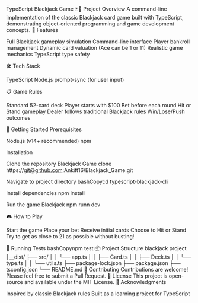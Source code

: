 TypeScript Blackjack Game 🃏🎲
Project Overview
A command-line implementation of the classic Blackjack card game built with TypeScript, demonstrating object-oriented programming and game development concepts.
🌟 Features

Full Blackjack gameplay simulation
Command-line interface
Player bankroll management
Dynamic card valuation (Ace can be 1 or 11)
Realistic game mechanics
TypeScript type safety

🛠 Tech Stack

TypeScript
Node.js
prompt-sync (for user input)

📋 Game Rules

Standard 52-card deck
Player starts with $100
Bet before each round
Hit or Stand gameplay
Dealer follows traditional Blackjack rules
Win/Lose/Push outcomes

🚀 Getting Started
Prerequisites

Node.js (v14+ recommended)
npm

Installation

Clone the repository
Blackjack Game clone https://git@github.com:Ankitt16/Blackjack_Game.git

Navigate to project directory
bashCopycd typescript-blackjack-cli

Install dependencies
npm install

Run the game
Blackjack npm runn dev


🎮 How to Play

Start the game
Place your bet
Receive initial cards
Choose to Hit or Stand
Try to get as close to 21 as possible without busting!

🧪 Running Tests
bashCopynpm test
📦 Project Structure
blackjack project
│__dist/
├── src/
│   │   └── app.ts
│   │   ├── Card.ts
│   │   ├── Deck.ts
│   │   └── type.ts
│   │   └── utils.ts
├── package-lock.json
├── package.json
├── tsconfig.json
└── README.md
🤝 Contributing
Contributions are welcome! Please feel free to submit a Pull Request.
📝 License
This project is open-source and available under the MIT License.
🙌 Acknowledgments

Inspired by classic Blackjack rules
Built as a learning project for TypeScript
